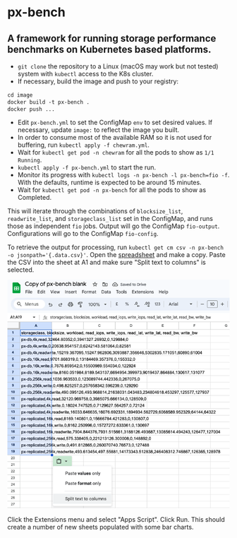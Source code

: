 # px-bench

## A framework for running storage performance benchmarks on Kubernetes based platforms. 

* `git clone` the repository to a Linux (macOS may work but not tested) system with `kubectl` access to the K8s cluster.
* If necessary, build the image and push to your registry:
```
cd image
docker build -t px-bench .
docker push ...
```
* Edit `px-bench.yml` to set the ConfigMap `env` to set desired values. If necessary, update `image:` to reflect the image you built.
* In order to consume most of the available RAM so it is not used for buffering, run `kubectl apply -f chewram.yml`.
* Wait for `kubectl get pod -n chewram` for all the pods to show as `1/1 Running`.
* `kubectl apply -f px-bench.yml` to start the run.
* Monitor its progress with `kubectl logs -n px-bench -l px-bench=fio -f`. With the defaults, runtime is expected to be around 15 minutes.
* Wait for `kubectl get pod -n px-bench` for all the pods to show as Completed.

This will iterate through the combinations of `blocksize_list`, `readwrite_list`, and `storageclass_list` set in the ConfigMap, and runs those as independent `fio` jobs. Output will go the ConfigMap `fio-output`. Configurations will go to the ConfigMap `fio-config`.

To retrieve the output for processing, run `kubectl get cm csv -n px-bench -o jsonpath='{.data.csv}'`. Open the [spreadsheet](https://docs.google.com/spreadsheets/d/1MZ4yRnZQA59WjcarMTrr2j3BW6X8_3gS68ywdU1BNzQ/edit?usp=sharing) and make a copy. Paste the CSV into the sheet at A1 and make sure "Split text to columns" is selected.

![split values screenshot](/split-values.png?raw=true "Screenshot from Google Sheets")

Click the Extensions menu and select "Apps Script". Click Run. This should create a number of new sheets populated with some bar charts.

